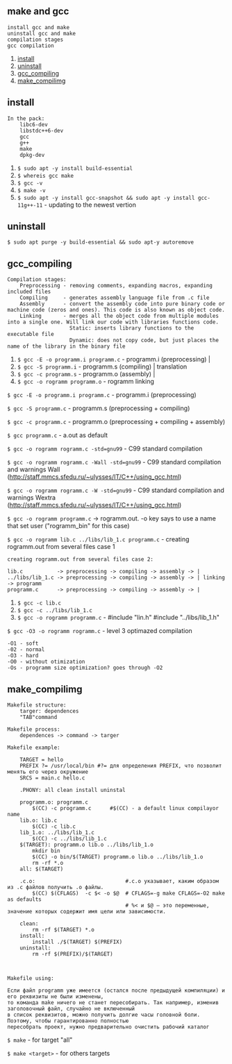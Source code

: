 ## make and gcc

	install gcc and make
	uninstall gcc and make
	compilation stages
	gcc compilation

1.  [install](#install)
2.  [uninstall](#uninstall)
3.  [gcc_compiling](#gcc_compiling)
4.  [make_compilimg](#make_compilimg)


## install

	In the pack:
    	libc6-dev
		libstdc++6-dev 
		gcc 
		g++ 
		make 
		dpkg-dev

1. `$ sudo apt -y install build-essential`
2. `$ whereis gcc make`
3. `$ gcc -v`
4. `$ make -v`
5. `$ sudo apt -y install gcc-snapshot && sudo apt -y install gcc-11g++-11` - updating to the newest vertion

## uninstall

`$ sudo apt purge -y build-essential && sudo apt-y autoremove`

## gcc_compiling
	
	Compilation stages:
		Preprocessing - removing comments, expanding macros, expanding included files
		Compiling     - generates assembly language file from .c file
		Assembly      - convert the assembly code into pure binary code or machine code (zeros and ones). This code is also known as object code.
		Linking       - merges all the object code from multiple modules into a single one. Will link our code with libraries functions code.
					    Static: inserts library functions to the executable file
					    Dynamic: does not copy code, but just places the name of the library in the binary file

1. `$ gcc -E -o programm.i programm.c` - programm.i (preprocessing) |
2. `$ gcc -S programm.i` - programm.s (compiling)                   | translation
3. `$ gcc -c programm.s` - programm.o (assembly)                    |
4. `$ gcc -o rogramm programm.o` - rogramm                            linking  

`$ gcc -E -o programm.i programm.c` - programm.i (preprocessing)

`$ gcc -S programm.c` - programm.s (preprocessing + compiling)

`$ gcc -c programm.c` - programm.o (preprocessing + compiling + assembly)

`$ gcc programm.c` - a.out as default

`$ gcc -o rogramm rogramm.c -std=gnu99` - C99 standard compilation

`$ gcc -o rogramm rogramm.c -Wall -std=gnu99` - C99 standard compilation and warnings Wall (http://staff.mmcs.sfedu.ru/~ulysses/IT/C++/using_gcc.html)

`$ gcc -o rogramm rogramm.c -W -std=gnu99` - C99 standard compilation and warnings Wextra (http://staff.mmcs.sfedu.ru/~ulysses/IT/C++/using_gcc.html)

`$ gcc -o rogramm programm.c` -> rogramm.out. -o key says to use a name that set user ("rogramm_bin" for this case)

`$ gcc -o rogramm lib.c ../libs/lib_1.c programm.c` - creating rogramm.out from several files case 1

	creating rogramm.out from several files case 2:

	lib.c           -> preprocessing -> compiling -> assembly -> |
	../libs/lib_1.c -> preprocessing -> compiling -> assembly -> | linking -> programm
	programm.c      -> preprocessing -> compiling -> assembly -> |

1. `$ gcc -c lib.c`
2. `$ gcc -c ../libs/lib_1.c`
3. `$ gcc -o rogramm programm.c` - #include "lin.h" #include "../libs/lib_1.h"

`$ gcc -O3 -o rogramm rogramm.c` - level 3 optimazed compilation

	-O1 - soft
	-02 - normal
	-O3 - hard
	-O0 - without otimization
	-Os - programm size optimization? goes through -O2

## make_compilimg

	Makefile structure:
		targer: dependences
		"TAB"command

	Makefile process:
		dependences -> command -> targer

	Makefile example:

		TARGET = hello
		PREFIX ?= /usr/local/bin #?= для определения PREFIX, что позволит менять его через окружение
		SRCS = main.c hello.c

		.PHONY: all clean install uninstal

		programm.o: programm.c
			$(CC) -c programm.c      #$(CC) - a default linux compilayor name
		lib.o: lib.c
			$(CC) -c lib.c
		lib_1.o: ../libs/lib_1.c
			$(CC) -c ../libs/lib_1.c
		$(TARGET): programm.o lib.o ../libs/lib_1.o
			mkdir bin	
			$(CC) -o bin/$(TARGET) programm.o lib.o ../libs/lib_1.o
			rm -rf *.o
		all: $(TARGET)

		.c.o:                             #.c.o указывает, каким образом из .c файлов получить .o файлы.
        	$(CC) $(CFLAGS)  -c $< -o $@  # CFLAGS=-g make CFLAGS=-O2 make as defaults
                                          # %< и $@ — это переменные, значение которых содержит имя цели или зависимости.

		clean: 
			rm -rf $(TARGET) *.o
		install:
			install ./$(TARGET) $(PREFIX)
		uninstall:
			rm -rf $(PREFIX)/$(TARGET)

			

	Makefile using:

	Если файл programm уже имеется (остался после предыдущей компиляции) и его реквизиты не были изменены, 
	то команда make ничего не станет пересобирать. Так например, изменив заголовочный файл, случайно не включенный 
	в список реквизитов, можно получить долгие часы головной боли. Поэтому, чтобы гарантированно полностью 
	пересобрать проект, нужно предварительно очистить рабочий каталог

`$ make` - for target "all"

`$ make <target>` - for others targets


